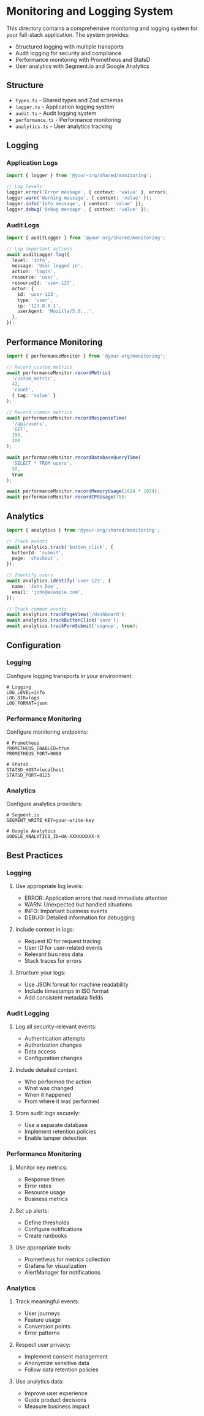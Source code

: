 # Monitoring and Logging System

This directory contains a comprehensive monitoring and logging system for your full-stack application. The system provides:

- Structured logging with multiple transports
- Audit logging for security and compliance
- Performance monitoring with Prometheus and StatsD
- User analytics with Segment.io and Google Analytics

## Structure

- `types.ts` - Shared types and Zod schemas
- `logger.ts` - Application logging system
- `audit.ts` - Audit logging system
- `performance.ts` - Performance monitoring
- `analytics.ts` - User analytics tracking

## Logging

### Application Logs

```typescript
import { logger } from '@your-org/shared/monitoring';

// Log levels
logger.error('Error message', { context: 'value' }, error);
logger.warn('Warning message', { context: 'value' });
logger.info('Info message', { context: 'value' });
logger.debug('Debug message', { context: 'value' });
```

### Audit Logs

```typescript
import { auditLogger } from '@your-org/shared/monitoring';

// Log important actions
await auditLogger.log({
  level: 'info',
  message: 'User logged in',
  action: 'login',
  resource: 'user',
  resourceId: 'user-123',
  actor: {
    id: 'user-123',
    type: 'user',
    ip: '127.0.0.1',
    userAgent: 'Mozilla/5.0...',
  },
});
```

## Performance Monitoring

```typescript
import { performanceMonitor } from '@your-org/monitoring';

// Record custom metrics
await performanceMonitor.recordMetric(
  'custom_metric',
  42,
  'count',
  { tag: 'value' }
);

// Record common metrics
await performanceMonitor.recordResponseTime(
  '/api/users',
  'GET',
  150,
  200
);

await performanceMonitor.recordDatabaseQueryTime(
  'SELECT * FROM users',
  50,
  true
);

await performanceMonitor.recordMemoryUsage(1024 * 1024);
await performanceMonitor.recordCPUUsage(75);
```

## Analytics

```typescript
import { analytics } from '@your-org/shared/monitoring';

// Track events
await analytics.track('button_click', {
  buttonId: 'submit',
  page: 'checkout',
});

// Identify users
await analytics.identify('user-123', {
  name: 'John Doe',
  email: 'john@example.com',
});

// Track common events
await analytics.trackPageView('/dashboard');
await analytics.trackButtonClick('save');
await analytics.trackFormSubmit('signup', true);
```

## Configuration

### Logging

Configure logging transports in your environment:

```env
# Logging
LOG_LEVEL=info
LOG_DIR=logs
LOG_FORMAT=json
```

### Performance Monitoring

Configure monitoring endpoints:

```env
# Prometheus
PROMETHEUS_ENABLED=true
PROMETHEUS_PORT=9090

# StatsD
STATSD_HOST=localhost
STATSD_PORT=8125
```

### Analytics

Configure analytics providers:

```env
# Segment.io
SEGMENT_WRITE_KEY=your-write-key

# Google Analytics
GOOGLE_ANALYTICS_ID=UA-XXXXXXXXX-X
```

## Best Practices

### Logging

1. Use appropriate log levels:
   - ERROR: Application errors that need immediate attention
   - WARN: Unexpected but handled situations
   - INFO: Important business events
   - DEBUG: Detailed information for debugging

2. Include context in logs:
   - Request ID for request tracing
   - User ID for user-related events
   - Relevant business data
   - Stack traces for errors

3. Structure your logs:
   - Use JSON format for machine readability
   - Include timestamps in ISO format
   - Add consistent metadata fields

### Audit Logging

1. Log all security-relevant events:
   - Authentication attempts
   - Authorization changes
   - Data access
   - Configuration changes

2. Include detailed context:
   - Who performed the action
   - What was changed
   - When it happened
   - From where it was performed

3. Store audit logs securely:
   - Use a separate database
   - Implement retention policies
   - Enable tamper detection

### Performance Monitoring

1. Monitor key metrics:
   - Response times
   - Error rates
   - Resource usage
   - Business metrics

2. Set up alerts:
   - Define thresholds
   - Configure notifications
   - Create runbooks

3. Use appropriate tools:
   - Prometheus for metrics collection
   - Grafana for visualization
   - AlertManager for notifications

### Analytics

1. Track meaningful events:
   - User journeys
   - Feature usage
   - Conversion points
   - Error patterns

2. Respect user privacy:
   - Implement consent management
   - Anonymize sensitive data
   - Follow data retention policies

3. Use analytics data:
   - Improve user experience
   - Guide product decisions
   - Measure business impact 